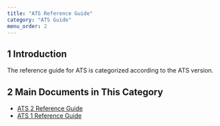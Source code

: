 ```yaml
---
title: "ATS Reference Guide"
category: "ATS Guide"
menu_order: 2
---
```


## 1 Introduction

The reference guide for ATS is categorized according to the ATS version.

## 2 Main Documents in This Category

* [ATS 2 Reference Guide](rg2)
* [ATS 1 Reference Guide](rg1)
